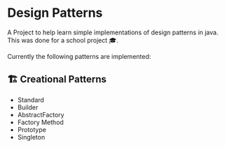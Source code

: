 # Design Patterns
A Project to help learn simple implementations of design patterns in java. This was done for a school project :mortar_board:.

Currently the following patterns are implemented:

## :building_construction: Creational Patterns
- Standard
- Builder
- AbstractFactory
- Factory Method
- Prototype
- Singleton
